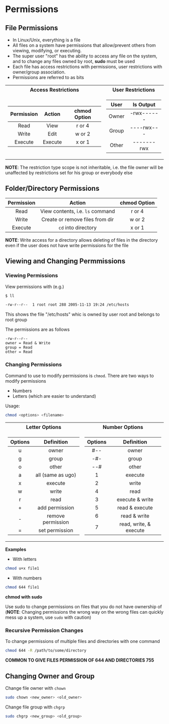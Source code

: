 # Permissions

## File Permissions

- In Linux/Unix, everything is a file
- All files on a system have permissions that allow/prevent others from viewing, modifying, or executing.
- The super user "root" has the ability to access any file on the system, and to change any files owned by root, **sudo** must be used
- Each file has access restrictions with permissions, user restrictions with owner/group association.
- Permissions are referred to as bits
<table>
<tr><th>Access Restrictions</th><th>User Restrictions</th></tr>
<tr>
<td>

| Permission | Action | chmod Option |
|:--------: |:----: |:----------: |
| Read | View | r or 4 |
| Write | Edit | w or 2 |
| Execute | Execute | x or 1 |

</td>
<td>

| User | Is Output |
|:-: |:-: |
| Owner | -rwx------|
| Group | ----rwx---|
| Other | -------rwx|

</td>
</tr>
</table>


**NOTE**: The restriction type scope is not inheritable, i.e. the file owner will be unaffected by restrictions set for his group or everybody else

## Folder/Directory Permissions

| Permission | Action | chmod Option |
|:--------: |:----: |:----------: |
| Read | View contents, i.e. ``ls`` command | r or 4 |
| Write | Create or remove files from dir | w or 2 |
| Execute | ``cd`` into directory | x or 1 |

**NOTE**: Write access for a directory allows deleting of files in the directory even if the user does not have write permissions for the file

## Viewing and Changing Permmissions

### Viewing Permissions

View permissions with (e.g.)
```bash
$ ll

-rw-r--r--  1 root root 288 2005-11-13 19:24 /etc/hosts
```
This shows the file "/etc/hosts" whic is owned by user root and belongs to root group

The permissions are as follows
```
-rw-r--r--
owner = Read & Write
group = Read
other = Read
```

### Changing Permissions

Command to use to modify permissions is ``chmod``. There are two ways to modify permissions
- Numbers
- Letters (which are easier to understand)

Usage:
```bash
chmod <options> <filename>
```

<table>
<tr><th>Letter Options</th><th>Number Options</th></tr>
<tr>
<td>

| Options | Definition |
| :-----: | :--------: |
| u | owner |
| g | group |
| o | other |
| a | all (same as ugo) |
| x | execute |
| w | write |
| r | read |
| + | add permission |
| - | remove permission |
| = | set permission |


</td>
<td>

| Options | Definition |
| :-----: | :--------: |
| #-- | owner |
| -#- | group |
| --# | other |
| 1 | execute |
| 2 | write |
| 4 | read |
| 3 | execute & write |
| 5 | read & execute |
| 6 | read & write |
| 7 | read, write, & execute |

</td>
</tr>
</table>

**Examples**
- With letters
```bash
chmod u+x file1
```
- With numbers
```bash
chmod 644 file1
```

**chmod with sudo**

Use sudo to change permissions on files that you do not have ownership of (**NOTE**: Changing permissions the wrong way on the wrong files can quickly mess up a system, use ``sudo`` with caution)

### Recursive Permission Changes

To change permissions of multiple files and directories with one command
```bash
chmod 644 -R /path/to/some/directory
```
**COMMON TO GIVE FILES PERMISSION OF 644 AND DIRECTORIES 755**

## Changing Owner and Group

Change file owner with ``chown``
```bash
sudo chown <new_owner> <old_owner>
```
Change file group with ``chgrp``
```bash
sudo chgrp <new_group> <old_group>
```